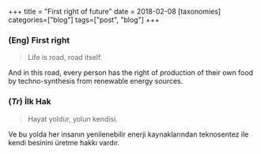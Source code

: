 +++
title = "First right of future"
date = 2018-02-08
[taxonomies]
categories=["blog"]
tags=["post", "blog"]
+++

### (Eng) First right

>Life is road, road itself.

And in this road, every person has the right of production of their own food by techno-synthesis from renewable energy sources.


### (*Tr*) İlk Hak

>Hayat yoldur, yolun kendisi.

Ve bu yolda her insanın yenilenebilir enerji kaynaklarından teknosentez ile kendi besinini üretme hakkı vardır.